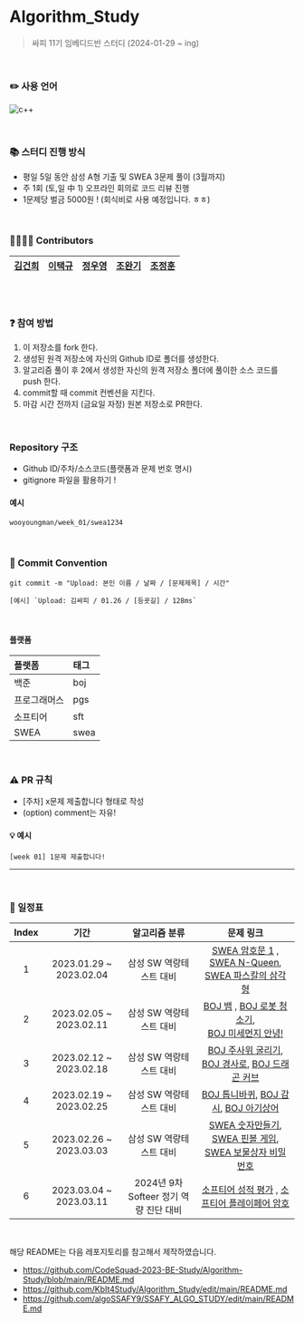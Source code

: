 # Algorithm_Study
> 싸피 11기 임베디드반 스터디 (2024-01-29 ~ ing)

<br/>

### :pencil2: 사용 언어
![c++](https://img.shields.io/badge/C%2B%2B-00599C?style=for-the-badge&logo=c%2B%2B&logoColor=white)

<br/>

### 📚 스터디 진행 방식
- 평일 5일 동안 삼성 A형 기출 및 SWEA 3문제 풀이 (3월까지)
- 주 1회 (토,일 中 1) 오프라인 회의로 코드 리뷰 진행
- 1문제당 벌금 5000원 ! (회식비로 사용 예정입니다. ㅎㅎ)
<br/>

### 👨‍👩‍👧‍👦 Contributors
| [김건희](https://github.com/kghees) | [이택규](https://github.com/taekg) | [정우영](https://github.com/wooyoungman) | [조완기](https://github.com/homekepa) | [조정훈](https://github.com/lZiinl) | 
| :----------: | :----------: | :----------: | :----------: | :----------: |

<br/>


<br/>

### :question: 참여 방법
1. 이 저장소를 fork 한다.
2. 생성된 원격 저장소에 자신의 Github ID로 폴더를 생성한다.
3. 알고리즘 풀이 후 2에서 생성한 자신의 원격 저장소 폴더에 풀이한 소스 코드를 push 한다.
4. commit할 때 commit 컨벤션을 지킨다.
5. 마감 시간 전까지 (금요일 자정) 원본 저장소로 PR한다.

<br/>

### Repository 구조
- Github ID/주차/소스코드(플랫폼과 문제 번호 명시)
- gitignore 파일을 활용하기 !
#### 예시
`wooyoungman/week_01/swea1234`

<br/>

### 📕 Commit Convention
```
git commit -m "Upload: 본인 이름 / 날짜 / [문제제목] / 시간"

[예시] `Upload: 김싸피 / 01.26 / [등굣길] / 128ms`
```


<br/>

#### 플랫폼

| 플랫폼    | 태그  |
|:-------|:----|
| 백준     | boj |
| 프로그래머스 | pgs |
| 소프티어 | sft |
| SWEA | swea |
<br/>

### ⚠️ PR 규칙
- [주차] x문제 제출합니다 형태로 작성
- (option) comment는 자유!

#### 💡 예시
`[week 01] 1문제 제출합니다! `

---


<br/>

### 📅 일정표

| Index | 기간 | 알고리즘 분류 | 문제 링크 |
| :---: | :--------------------: | :----------: | :----------: |
| 1 | 2023.01.29 ~ 2023.02.04 | 삼성 SW 역랑테스트 대비 | [SWEA 암호문 1](https://swexpertacademy.com/main/code/problem/problemDetail.do?problemLevel=2&problemLevel=3&problemLevel=4&contestProbId=AV14w-rKAHACFAYD&categoryId=AV14w-rKAHACFAYD&categoryType=CODE&problemTitle=&orderBy=INQUERY_COUNT&selectCodeLang=ALL&select-1=4&pageSize=10&pageIndex=5) , [SWEA N-Queen](https://swexpertacademy.com/main/code/problem/problemDetail.do?problemLevel=2&problemLevel=3&problemLevel=4&contestProbId=AV7GKs06AU0DFAXB&categoryId=AV7GKs06AU0DFAXB&categoryType=CODE&problemTitle=n-queen&orderBy=INQUERY_COUNT&selectCodeLang=ALL&select-1=4&pageSize=10&pageIndex=1),<br> [SWEA 파스칼의 삼각형](https://swexpertacademy.com/main/code/problem/problemDetail.do?problemLevel=2&problemLevel=3&problemLevel=4&contestProbId=AV5P0-h6Ak4DFAUq&categoryId=AV5P0-h6Ak4DFAUq&categoryType=CODE&problemTitle=%ED%8C%8C%EC%8A%A4%EC%B9%BC&orderBy=INQUERY_COUNT&selectCodeLang=ALL&select-1=4&pageSize=10&pageIndex=1)
| 2 | 2023.02.05 ~ 2023.02.11 | 삼성 SW 역랑테스트 대비 | [BOJ 뱀](https://www.acmicpc.net/problem/3190) , [BOJ 로봇 청소기](https://www.acmicpc.net/problem/14503),<br> [BOJ 미세먼지 안녕!](https://www.acmicpc.net/problem/17144)
| 3 | 2023.02.12 ~ 2023.02.18 | 삼성 SW 역랑테스트 대비 | [BOJ 주사위 굴리기](https://www.acmicpc.net/problem/14499), [BOJ 경사로](https://www.acmicpc.net/problem/14890), [BOJ 드래곤 커브](https://www.acmicpc.net/problem/15685)
| 4 | 2023.02.19 ~ 2023.02.25 | 삼성 SW 역랑테스트 대비 | [BOJ 톱니바퀴](https://www.acmicpc.net/problem/14891), [BOJ 감시](https://www.acmicpc.net/problem/15683), [BOJ 아기상어](https://www.acmicpc.net/problem/16236)
| 5 | 2023.02.26 ~ 2023.03.03 | 삼성 SW 역랑테스트 대비 | [SWEA 숫자만들기](https://swexpertacademy.com/main/code/problem/problemDetail.do?contestProbId=AWIeRZV6kBUDFAVH&categoryId=AWIeRZV6kBUDFAVH&categoryType=CODE&problemTitle=%EC%88%AB%EC%9E%90+%EB%A7%8C%EB%93%A4%EA%B8%B0&orderBy=FIRST_REG_DATETIME&selectCodeLang=ALL&select-1=&pageSize=10&pageIndex=1), [SWEA 핀볼 게임](https://swexpertacademy.com/main/code/problem/problemDetail.do?contestProbId=AWXRF8s6ezEDFAUo&categoryId=AWXRF8s6ezEDFAUo&categoryType=CODE&problemTitle=%ED%95%80%EB%B3%BC+%EA%B2%8C%EC%9E%84&orderBy=FIRST_REG_DATETIME&selectCodeLang=ALL&select-1=&pageSize=10&pageIndex=1), [SWEA 보물상자 비밀번호](https://swexpertacademy.com/main/code/problem/problemDetail.do?contestProbId=AWXRUN9KfZ8DFAUo&categoryId=AWXRUN9KfZ8DFAUo&categoryType=CODE&problemTitle=%EB%B3%B4%EB%AC%BC%EC%83%81%EC%9E%90&orderBy=FIRST_REG_DATETIME&selectCodeLang=ALL&select-1=&pageSize=10&pageIndex=1)
| 6 | 2023.03.04 ~ 2023.03.11 | 2024년 9차 Softeer 정기 역량 진단 대비 | [소프티어 성적 평가](https://softeer.ai/practice/6250) , [소프티어 플레이페어 암호](https://softeer.ai/practice/6255)


<br/>

해당 README는 다음 레포지토리를 참고해서 제작하였습니다.
- https://github.com/CodeSquad-2023-BE-Study/Algorithm-Study/blob/main/README.md
- https://github.com/KbIt4Study/Algorithm_Study/edit/main/README.md
- https://github.com/algoSSAFY9/SSAFY_ALGO_STUDY/edit/main/README.md
